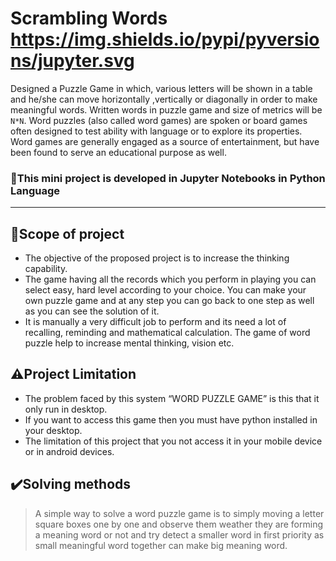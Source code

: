 # Scrambling Words https://img.shields.io/pypi/pyversions/jupyter.svg

Designed a Puzzle Game in which, various letters will be shown in a table and he/she can move horizontally ,vertically or diagonally in order to make meaningful words.
Written words in puzzle game and size of metrics will be `N*N`.
Word puzzles (also called word games) are spoken or board games often designed to test ability with language or to explore its properties. Word games are generally engaged as a source of entertainment, but have been found to serve an educational purpose as well.

### :hammer:This mini project is developed in Jupyter Notebooks in Python Language

--- 
## :dart:Scope of project
- The objective of the proposed project is to increase the thinking capability.
- The game having all the records which you perform in playing you can select easy, hard level according to your choice. You can make your own puzzle game and at any step you can go back to one step as well as you can see the solution of it.
- It is manually a very difficult job to perform and its need a lot of recalling, reminding and mathematical calculation. The game of word puzzle help to increase mental thinking, vision etc.

## :warning:Project Limitation
- The problem faced by this system “WORD PUZZLE GAME” is this that it only run in desktop.
- If you want to access this game then you must have python installed in your desktop. 
- The limitation of this project that you not access it in your mobile device or in android devices.

## :heavy_check_mark:Solving methods
>A simple way to solve a word puzzle game is to simply moving a letter square boxes one by one and observe them weather they are forming a meaning word or not and try detect a smaller word in first priority as small meaningful word together can make big meaning word.
